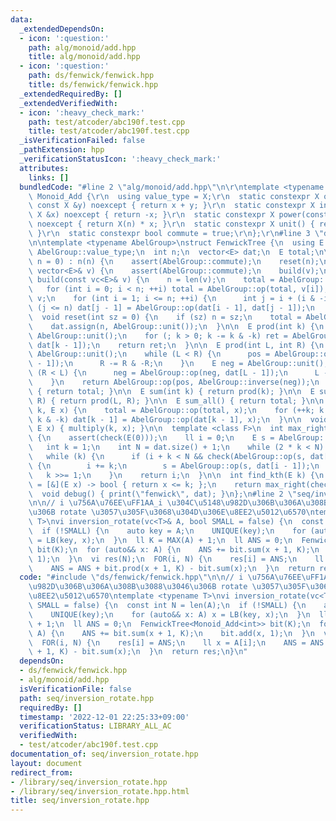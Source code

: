 ```yaml
---
data:
  _extendedDependsOn:
  - icon: ':question:'
    path: alg/monoid/add.hpp
    title: alg/monoid/add.hpp
  - icon: ':question:'
    path: ds/fenwick/fenwick.hpp
    title: ds/fenwick/fenwick.hpp
  _extendedRequiredBy: []
  _extendedVerifiedWith:
  - icon: ':heavy_check_mark:'
    path: test/atcoder/abc190f.test.cpp
    title: test/atcoder/abc190f.test.cpp
  _isVerificationFailed: false
  _pathExtension: hpp
  _verificationStatusIcon: ':heavy_check_mark:'
  attributes:
    links: []
  bundledCode: "#line 2 \"alg/monoid/add.hpp\"\n\r\ntemplate <typename X>\r\nstruct\
    \ Monoid_Add {\r\n  using value_type = X;\r\n  static constexpr X op(const X &x,\
    \ const X &y) noexcept { return x + y; }\r\n  static constexpr X inverse(const\
    \ X &x) noexcept { return -x; }\r\n  static constexpr X power(const X &x, ll n)\
    \ noexcept { return X(n) * x; }\r\n  static constexpr X unit() { return X(0);\
    \ }\r\n  static constexpr bool commute = true;\r\n};\r\n#line 3 \"ds/fenwick/fenwick.hpp\"\
    \n\ntemplate <typename AbelGroup>\nstruct FenwickTree {\n  using E = typename\
    \ AbelGroup::value_type;\n  int n;\n  vector<E> dat;\n  E total;\n\n  FenwickTree(int\
    \ n = 0) : n(n) {\n    assert(AbelGroup::commute);\n    reset(n);\n  }\n  FenwickTree(const\
    \ vector<E>& v) {\n    assert(AbelGroup::commute);\n    build(v);\n  }\n\n  void\
    \ build(const vc<E>& v) {\n    n = len(v);\n    total = AbelGroup::unit();\n \
    \   for (int i = 0; i < n; ++i) total = AbelGroup::op(total, v[i]);\n    dat =\
    \ v;\n    for (int i = 1; i <= n; ++i) {\n      int j = i + (i & -i);\n      if\
    \ (j <= n) dat[j - 1] = AbelGroup::op(dat[i - 1], dat[j - 1]);\n    }\n  }\n\n\
    \  void reset(int sz = 0) {\n    if (sz) n = sz;\n    total = AbelGroup::unit();\n\
    \    dat.assign(n, AbelGroup::unit());\n  }\n\n  E prod(int k) {\n    E ret =\
    \ AbelGroup::unit();\n    for (; k > 0; k -= k & -k) ret = AbelGroup::op(ret,\
    \ dat[k - 1]);\n    return ret;\n  }\n\n  E prod(int L, int R) {\n    E pos =\
    \ AbelGroup::unit();\n    while (L < R) {\n      pos = AbelGroup::op(pos, dat[R\
    \ - 1]);\n      R -= R & -R;\n    }\n    E neg = AbelGroup::unit();\n    while\
    \ (R < L) {\n      neg = AbelGroup::op(neg, dat[L - 1]);\n      L -= L & -L;\n\
    \    }\n    return AbelGroup::op(pos, AbelGroup::inverse(neg));\n  }\n\n  E prod_all()\
    \ { return total; }\n\n  E sum(int k) { return prod(k); }\n\n  E sum(int L, int\
    \ R) { return prod(L, R); }\n\n  E sum_all() { return total; }\n\n  void multiply(int\
    \ k, E x) {\n    total = AbelGroup::op(total, x);\n    for (++k; k <= n; k +=\
    \ k & -k) dat[k - 1] = AbelGroup::op(dat[k - 1], x);\n  }\n\n  void add(int k,\
    \ E x) { multiply(k, x); }\n\n  template <class F>\n  int max_right(F& check)\
    \ {\n    assert(check(E(0)));\n    ll i = 0;\n    E s = AbelGroup::unit();\n \
    \   int k = 1;\n    int N = dat.size() + 1;\n    while (2 * k < N) k *= 2;\n \
    \   while (k) {\n      if (i + k < N && check(AbelGroup::op(s, dat[i + k - 1])))\
    \ {\n        i += k;\n        s = AbelGroup::op(s, dat[i - 1]);\n      }\n   \
    \   k >>= 1;\n    }\n    return i;\n  }\n\n  int find_kth(E k) {\n    auto check\
    \ = [&](E x) -> bool { return x <= k; };\n    return max_right(check);\n  }\n\n\
    \  void debug() { print(\"fenwick\", dat); }\n};\n#line 2 \"seq/inversion_rotate.hpp\"\
    \n\n// i \u756A\u76EE\uFF1AA_i \u304C\u5148\u982D\u306B\u306A\u308B\u3088\u3046\
    \u306B rotate \u3057\u305F\u3068\u304D\u306E\u8EE2\u5012\u6570\ntemplate <typename\
    \ T>\nvi inversion_rotate(vc<T>& A, bool SMALL = false) {\n  const int N = len(A);\n\
    \  if (!SMALL) {\n    auto key = A;\n    UNIQUE(key);\n    for (auto&& x: A) x\
    \ = LB(key, x);\n  }\n  ll K = MAX(A) + 1;\n  ll ANS = 0;\n  FenwickTree<Monoid_Add<int>>\
    \ bit(K);\n  for (auto&& x: A) {\n    ANS += bit.sum(x + 1, K);\n    bit.add(x,\
    \ 1);\n  }\n  vi res(N);\n  FOR(i, N) {\n    res[i] = ANS;\n    ll x = A[i];\n\
    \    ANS = ANS + bit.prod(x + 1, K) - bit.sum(x);\n  }\n  return res;\n}\n"
  code: "#include \"ds/fenwick/fenwick.hpp\"\n\n// i \u756A\u76EE\uFF1AA_i \u304C\u5148\
    \u982D\u306B\u306A\u308B\u3088\u3046\u306B rotate \u3057\u305F\u3068\u304D\u306E\
    \u8EE2\u5012\u6570\ntemplate <typename T>\nvi inversion_rotate(vc<T>& A, bool\
    \ SMALL = false) {\n  const int N = len(A);\n  if (!SMALL) {\n    auto key = A;\n\
    \    UNIQUE(key);\n    for (auto&& x: A) x = LB(key, x);\n  }\n  ll K = MAX(A)\
    \ + 1;\n  ll ANS = 0;\n  FenwickTree<Monoid_Add<int>> bit(K);\n  for (auto&& x:\
    \ A) {\n    ANS += bit.sum(x + 1, K);\n    bit.add(x, 1);\n  }\n  vi res(N);\n\
    \  FOR(i, N) {\n    res[i] = ANS;\n    ll x = A[i];\n    ANS = ANS + bit.prod(x\
    \ + 1, K) - bit.sum(x);\n  }\n  return res;\n}\n"
  dependsOn:
  - ds/fenwick/fenwick.hpp
  - alg/monoid/add.hpp
  isVerificationFile: false
  path: seq/inversion_rotate.hpp
  requiredBy: []
  timestamp: '2022-12-01 22:25:33+09:00'
  verificationStatus: LIBRARY_ALL_AC
  verifiedWith:
  - test/atcoder/abc190f.test.cpp
documentation_of: seq/inversion_rotate.hpp
layout: document
redirect_from:
- /library/seq/inversion_rotate.hpp
- /library/seq/inversion_rotate.hpp.html
title: seq/inversion_rotate.hpp
---
```

